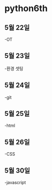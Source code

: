 # python6th

## 5월 22일

-OT

## 5월 23일

-환경 셋팅

## 5월 24일

-git

## 5월 25일

-html

## 5월 26일

-CSS

## 5월 30일

-javascript
